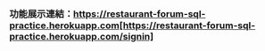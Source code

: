 ### 功能展示連結：https://restaurant-forum-sql-practice.herokuapp.com[https://restaurant-forum-sql-practice.herokuapp.com/signin]
